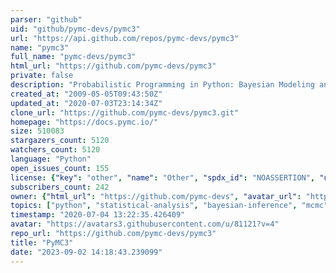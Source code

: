 ```yaml
---
parser: "github"
uid: "github/pymc-devs/pymc3"
url: "https://api.github.com/repos/pymc-devs/pymc3"
name: "pymc3"
full_name: "pymc-devs/pymc3"
html_url: "https://github.com/pymc-devs/pymc3"
private: false
description: "Probabilistic Programming in Python: Bayesian Modeling and Probabilistic Machine Learning with Theano"
created_at: "2009-05-05T09:43:50Z"
updated_at: "2020-07-03T23:14:34Z"
clone_url: "https://github.com/pymc-devs/pymc3.git"
homepage: "https://docs.pymc.io/"
size: 510083
stargazers_count: 5120
watchers_count: 5120
language: "Python"
open_issues_count: 155
license: {"key": "other", "name": "Other", "spdx_id": "NOASSERTION", "url": null, "node_id": "MDc6TGljZW5zZTA="}
subscribers_count: 242
owner: {"html_url": "https://github.com/pymc-devs", "avatar_url": "https://avatars3.githubusercontent.com/u/81121?v=4", "login": "pymc-devs", "type": "Organization"}
topics: ["python", "statistical-analysis", "bayesian-inference", "mcmc", "variational-inference", "probabilistic-programming", "aesara", "hacktoberfest"]
timestamp: "2020-07-04 13:22:35.426409"
avatar: "https://avatars3.githubusercontent.com/u/81121?v=4"
repo_url: "https://github.com/pymc-devs/pymc3"
title: "PyMC3"
date: "2023-09-02 14:18:43.239099"
---
```

